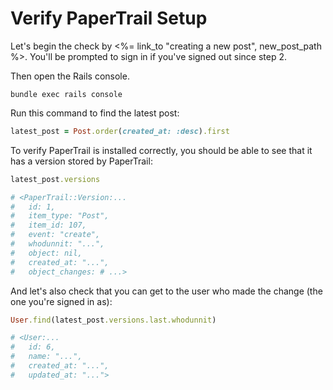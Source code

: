 # Verify PaperTrail Setup

Let's begin the check by <%= link_to "creating a new post", new_post_path %>. You'll be prompted to sign in if you've signed out since step 2.

Then open the Rails console.

```text
bundle exec rails console
```

Run this command to find the latest post:

```ruby
latest_post = Post.order(created_at: :desc).first
```

To verify PaperTrail is installed correctly, you should be able to see that it has a version stored by PaperTrail:

```ruby
latest_post.versions

# <PaperTrail::Version:...
#   id: 1,
#   item_type: "Post",
#   item_id: 107,
#   event: "create",
#   whodunnit: "...",
#   object: nil,
#   created_at: "...",
#   object_changes: # ...>
```

And let's also check that you can get to the user who made the change (the one you're signed in as):

```ruby
User.find(latest_post.versions.last.whodunnit)

# <User:...
#   id: 6,
#   name: "...",
#   created_at: "...",
#   updated_at: "...">
```
